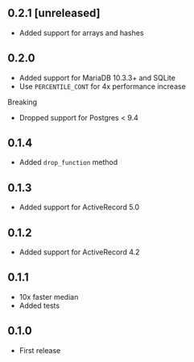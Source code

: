 ## 0.2.1 [unreleased]

- Added support for arrays and hashes

## 0.2.0

- Added support for MariaDB 10.3.3+ and SQLite
- Use `PERCENTILE_CONT` for 4x performance increase

Breaking

- Dropped support for Postgres < 9.4

## 0.1.4

- Added `drop_function` method

## 0.1.3

- Added support for ActiveRecord 5.0

## 0.1.2

- Added support for ActiveRecord 4.2

## 0.1.1

- 10x faster median
- Added tests

## 0.1.0

- First release
